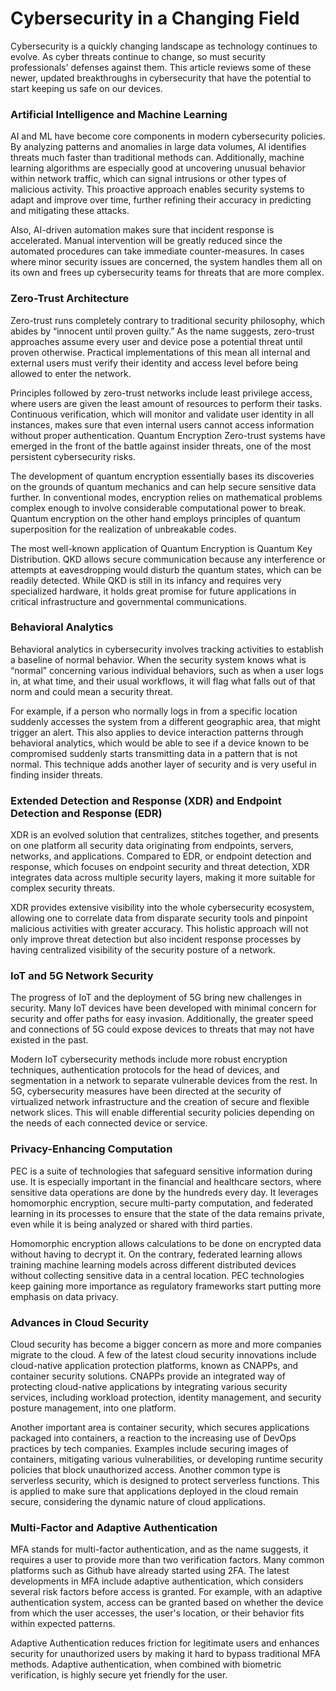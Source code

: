 # Cybersecurity in a Changing Field

Cybersecurity is a quickly changing landscape as technology continues to evolve. As cyber threats continue to change, so must security professionals' defenses against them. This article reviews some of these newer, updated breakthroughs in cybersecurity that have the potential to start keeping us safe on our devices.

### Artificial Intelligence and Machine Learning

AI and ML have become core components in modern cybersecurity policies. By analyzing patterns and anomalies in large data volumes, AI identifies threats much faster than traditional methods can. Additionally, machine learning algorithms are especially good at uncovering unusual behavior within network traffic, which can signal intrusions or other types of malicious activity. This proactive approach enables security systems to adapt and improve over time, further refining their accuracy in predicting and mitigating these attacks.

Also, AI-driven automation makes sure that incident response is accelerated. Manual intervention will be greatly reduced since the automated procedures can take immediate counter-measures. In cases where minor security issues are concerned, the system handles them all on its own and frees up cybersecurity teams for threats that are more complex.

### Zero-Trust Architecture

Zero-trust runs completely contrary to traditional security philosophy, which abides by “innocent until proven guilty.” As the name suggests, zero-trust approaches assume every user and device pose a potential threat until proven otherwise. Practical implementations of this mean all internal and external users must verify their identity and access level before being allowed to enter the network.

Principles followed by zero-trust networks include least privilege access, where users are given the least amount of resources to perform their tasks. Continuous verification, which will monitor and validate user identity in all instances, makes sure that even internal users cannot access information without proper authentication. Quantum Encryption Zero-trust systems have emerged in the front of the battle against insider threats, one of the most persistent cybersecurity risks.

The development of quantum encryption essentially bases its discoveries on the grounds of quantum mechanics and can help secure sensitive data further. In conventional modes, encryption relies on mathematical problems complex enough to involve considerable computational power to break. Quantum encryption on the other hand employs principles of quantum superposition for the realization of unbreakable codes.

The most well-known application of Quantum Encryption is Quantum Key Distribution. QKD allows secure communication because any interference or attempts at eavesdropping would disturb the quantum states, which can be readily detected. While QKD is still in its infancy and requires very specialized hardware, it holds great promise for future applications in critical infrastructure and governmental communications.

### Behavioral Analytics

Behavioral analytics in cybersecurity involves tracking activities to establish a baseline of normal behavior. When the security system knows what is “normal” concerning various individual behaviors, such as when a user logs in, at what time, and their usual workflows, it will flag what falls out of that norm and could mean a security threat.

For example, if a person who normally logs in from a specific location suddenly accesses the system from a different geographic area, that might trigger an alert. This also applies to device interaction patterns through behavioral analytics, which would be able to see if a device known to be compromised suddenly starts transmitting data in a pattern that is not normal. This technique adds another layer of security and is very useful in finding insider threats.

### Extended Detection and Response (XDR) and Endpoint Detection and Response (EDR) 

XDR is an evolved solution that centralizes, stitches together, and presents on one platform all security data originating from endpoints, servers, networks, and applications. Compared to EDR, or endpoint detection and response, which focuses on endpoint security and threat detection, XDR integrates data across multiple security layers, making it more suitable for complex security threats.

XDR provides extensive visibility into the whole cybersecurity ecosystem, allowing one to correlate data from disparate security tools and pinpoint malicious activities with greater accuracy. This holistic approach will not only improve threat detection but also incident response processes by having centralized visibility of the security posture of a network.

### IoT and 5G Network Security

The progress of IoT and the deployment of 5G bring new challenges in security. Many IoT devices have been developed with minimal concern for security and offer paths for easy invasion. Additionally, the greater speed and connections of 5G could expose devices to threats that may not have existed in the past.

Modern IoT cybersecurity methods include more robust encryption techniques, authentication protocols for the head of devices, and segmentation in a network to separate vulnerable devices from the rest. In 5G, cybersecurity measures have been directed at the security of virtualized network infrastructure and the creation of secure and flexible network slices. This will enable differential security policies depending on the needs of each connected device or service.

### Privacy-Enhancing Computation

PEC is a suite of technologies that safeguard sensitive information during use. It is especially important in the financial and healthcare sectors, where sensitive data operations are done by the hundreds every day. It leverages homomorphic encryption, secure multi-party computation, and federated learning in its processes to ensure that the state of the data remains private, even while it is being analyzed or shared with third parties.

Homomorphic encryption allows calculations to be done on encrypted data without having to decrypt it. On the contrary, federated learning allows training machine learning models across different distributed devices without collecting sensitive data in a central location. PEC technologies keep gaining more importance as regulatory frameworks start putting more emphasis on data privacy. 

### Advances in Cloud Security

Cloud security has become a bigger concern as more and more companies migrate to the cloud. A few of the latest cloud security innovations include cloud-native application protection platforms, known as CNAPPs, and container security solutions. CNAPPs provide an integrated way of protecting cloud-native applications by integrating various security services, including workload protection, identity management, and security posture management, into one platform.

Another important area is container security, which secures applications packaged into containers, a reaction to the increasing use of DevOps practices by tech companies. Examples include securing images of containers, mitigating various vulnerabilities, or developing runtime security policies that block unauthorized access. Another common type is serverless security, which is designed to protect serverless functions. This is applied to make sure that applications deployed in the cloud remain secure, considering the dynamic nature of cloud applications.

### Multi-Factor and Adaptive Authentication

MFA stands for multi-factor authentication, and as the name suggests, it requires a user to provide more than two verification factors. Many common platforms such as Github have already started using 2FA. The latest developments in MFA include adaptive authentication, which considers several risk factors before access is granted. For example, with an adaptive authentication system, access can be granted based on whether the device from which the user accesses, the user's location, or their behavior fits within expected patterns.

Adaptive Authentication reduces friction for legitimate users and enhances security for unauthorized users by making it hard to bypass traditional MFA methods. Adaptive authentication, when combined with biometric verification, is highly secure yet friendly for the user.


